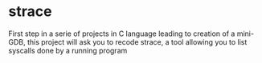 # strace
First step in a serie of projects in C language leading to creation of a mini-GDB, this project will ask you to recode strace, a tool allowing you to list syscalls done by a running program
